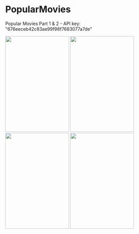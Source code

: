 # PopularMovies

Popular Movies Part 1 & 2 - API key: "676eeceb42c83ae99f98f7683077a7de"



<img src="https://user-images.githubusercontent.com/11877726/28692503-7cd44a10-733e-11e7-9a6d-cf8ae7f1c0c2.jpg" width="200" height="300" />
<img src="https://user-images.githubusercontent.com/11877726/28692594-e0b8ab02-733e-11e7-87ec-b2c8bf18508f.jpg" width="200" height="300" />
<img src="https://user-images.githubusercontent.com/11877726/28692596-e24fb456-733e-11e7-9668-44ab89d139a6.jpg" width="200" height="300" />
<img src="https://user-images.githubusercontent.com/11877726/28692598-e42d8078-733e-11e7-83bb-ba8d791c22d4.jpg" width="200" height="300" />

